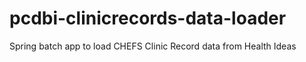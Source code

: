 # pcdbi-clinicrecords-data-loader
Spring batch app to load CHEFS Clinic Record data from Health Ideas
